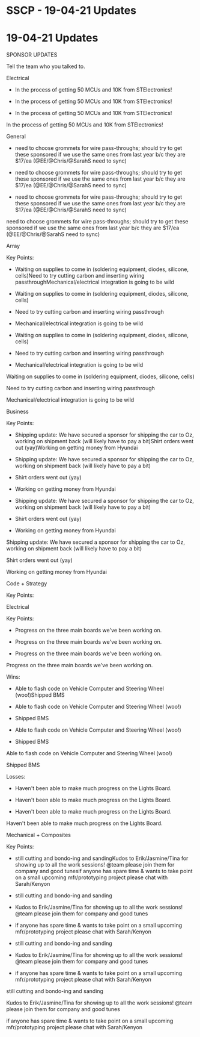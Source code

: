 # SSCP - 19-04-21 Updates

# 19-04-21 Updates

SPONSOR UPDATES

Tell the team who you talked to.

Electrical

* In the process of getting 50 MCUs and 10K from STElectronics!
* In the process of getting 50 MCUs and 10K from STElectronics!

* In the process of getting 50 MCUs and 10K from STElectronics!

In the process of getting 50 MCUs and 10K from STElectronics!

General

* need to choose grommets for wire pass-throughs; should try to get these sponsored if we use the same ones from last year b/c they are $17/ea (@EE/@Chris/@SarahS need to sync)
* need to choose grommets for wire pass-throughs; should try to get these sponsored if we use the same ones from last year b/c they are $17/ea (@EE/@Chris/@SarahS need to sync)

* need to choose grommets for wire pass-throughs; should try to get these sponsored if we use the same ones from last year b/c they are $17/ea (@EE/@Chris/@SarahS need to sync)

need to choose grommets for wire pass-throughs; should try to get these sponsored if we use the same ones from last year b/c they are $17/ea (@EE/@Chris/@SarahS need to sync)

Array

Key Points:

* Waiting on supplies to come in (soldering equipment, diodes, silicone, cells)Need to try cutting carbon and inserting wiring passthroughMechanical/electrical integration is going to be wild
* Waiting on supplies to come in (soldering equipment, diodes, silicone, cells)
* Need to try cutting carbon and inserting wiring passthrough
* Mechanical/electrical integration is going to be wild

* Waiting on supplies to come in (soldering equipment, diodes, silicone, cells)
* Need to try cutting carbon and inserting wiring passthrough
* Mechanical/electrical integration is going to be wild

Waiting on supplies to come in (soldering equipment, diodes, silicone, cells)

Need to try cutting carbon and inserting wiring passthrough

Mechanical/electrical integration is going to be wild

Business

Key Points:

* Shipping update: We have secured a sponsor for shipping the car to Oz, working on shipment back (will likely have to pay a bit)Shirt orders went out (yay)Working on getting money from Hyundai
* Shipping update: We have secured a sponsor for shipping the car to Oz, working on shipment back (will likely have to pay a bit)
* Shirt orders went out (yay)
* Working on getting money from Hyundai

* Shipping update: We have secured a sponsor for shipping the car to Oz, working on shipment back (will likely have to pay a bit)
* Shirt orders went out (yay)
* Working on getting money from Hyundai

Shipping update: We have secured a sponsor for shipping the car to Oz, working on shipment back (will likely have to pay a bit)

Shirt orders went out (yay)

Working on getting money from Hyundai

Code + Strategy

Key Points:

Electrical

Key Points:

* Progress on the three main boards we've been working on.
* Progress on the three main boards we've been working on.

* Progress on the three main boards we've been working on.

Progress on the three main boards we've been working on.

Wins:

* Able to flash code on Vehicle Computer and Steering Wheel (woo!)Shipped BMS
* Able to flash code on Vehicle Computer and Steering Wheel (woo!)
* Shipped BMS

* Able to flash code on Vehicle Computer and Steering Wheel (woo!)
* Shipped BMS

Able to flash code on Vehicle Computer and Steering Wheel (woo!)

Shipped BMS

Losses:

* Haven't been able to make much progress on the Lights Board.
* Haven't been able to make much progress on the Lights Board.

* Haven't been able to make much progress on the Lights Board.

Haven't been able to make much progress on the Lights Board.

Mechanical + Composites

Key Points:

* still cutting and bondo-ing and sandingKudos to Erik/Jasmine/Tina for showing up to all the work sessions! @team please join them for company and good tunesif anyone has spare time & wants to take point on a small upcoming mfr/prototyping project please chat with Sarah/Kenyon
* still cutting and bondo-ing and sanding
* Kudos to Erik/Jasmine/Tina for showing up to all the work sessions! @team please join them for company and good tunes
* if anyone has spare time & wants to take point on a small upcoming mfr/prototyping project please chat with Sarah/Kenyon

* still cutting and bondo-ing and sanding
* Kudos to Erik/Jasmine/Tina for showing up to all the work sessions! @team please join them for company and good tunes
* if anyone has spare time & wants to take point on a small upcoming mfr/prototyping project please chat with Sarah/Kenyon

still cutting and bondo-ing and sanding

Kudos to Erik/Jasmine/Tina for showing up to all the work sessions! @team please join them for company and good tunes

if anyone has spare time & wants to take point on a small upcoming mfr/prototyping project please chat with Sarah/Kenyon

